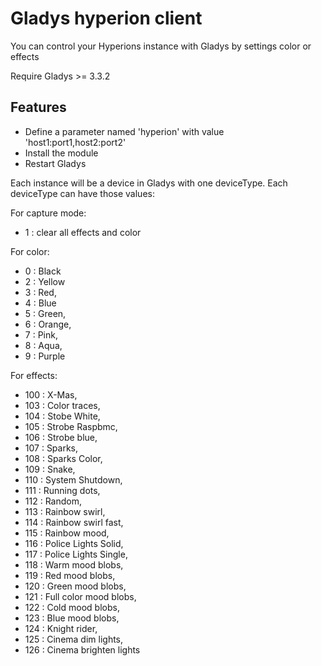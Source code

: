 # Gladys hyperion client

You can control your Hyperions instance with Gladys by settings color or effects

Require Gladys >= 3.3.2

## Features

- Define a parameter named 'hyperion' with value 'host1:port1,host2:port2'
- Install the module
- Restart Gladys

Each instance will be a device in Gladys with one deviceType.
Each deviceType can have those values:


For capture mode:
- 1 : clear all effects and color

For color:
- 0 : Black
- 2 : Yellow
- 3 : Red,
- 4 : Blue
- 5 : Green,
- 6 : Orange,
- 7 : Pink,
- 8 : Aqua,
- 9 : Purple

For effects:
- 100 : X-Mas,
- 103 : Color traces,
- 104 : Stobe White,
- 105 : Strobe Raspbmc,
- 106 : Strobe blue,
- 107 : Sparks,
- 108 : Sparks Color,
- 109 : Snake,
- 110 : System Shutdown,
- 111 : Running dots,
- 112 : Random,
- 113 : Rainbow swirl,
- 114 : Rainbow swirl fast,
- 115 : Rainbow mood,
- 116 : Police Lights Solid,
- 117 : Police Lights Single,
- 118 : Warm mood blobs,
- 119 : Red mood blobs,
- 120 : Green mood blobs,
- 121 : Full color mood blobs,
- 122 : Cold mood blobs,
- 123 : Blue mood blobs,
- 124 : Knight rider,
- 125 : Cinema dim lights,
- 126 : Cinema brighten lights

